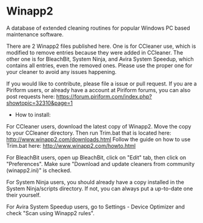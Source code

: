 # Winapp2
A database of extended cleaning routines for popular Windows PC based maintenance software. 

There are 2 Winapp2 files published here. One is for CCleaner use, which is modified to remove entries because they were added in CCleaner. The other one is for BleachBit, System Ninja, and Avira System Speedup, which contains all entries, even the removed ones. Please use the proper one for your cleaner to avoid any issues happening.

If you would like to contribute, please file a issue or pull request. If you are a Piriform users, or already have a account at Piriform forums, you can also post requests here: https://forum.piriform.com/index.php?showtopic=32310&page=1

- How to install:

For CCleaner users, download the latest copy of Winapp2. Move the copy to your CCleaner directory. Then run Trim.bat that is located here: http://www.winapp2.com/downloads.html  Follow the guide on how to use Trim.bat here: http://www.winapp2.com/howto.html

For BleachBit users, open up BleachBit, click on "Edit" tab, then click on "Preferences". Make sure "Download and update cleaners from community (winapp2.ini)" is checked.

For System Ninja users, you should already have a copy installed in the System Ninja/scripts directory. If not, you can always put a up-to-date one their yourself.

For Avira System Speedup users, go to Settings - Device Optimizer and check "Scan using Winapp2 rules".

